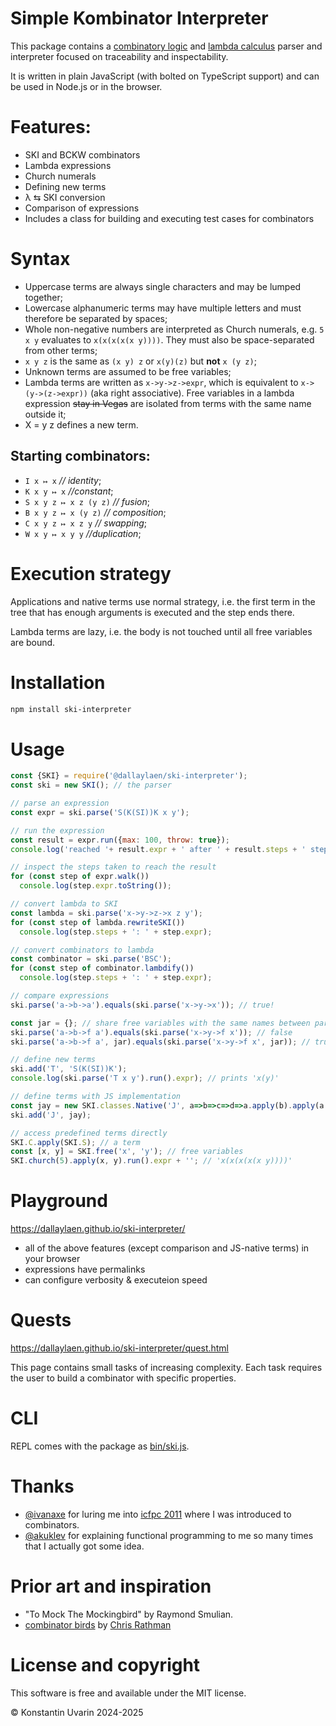 # Simple Kombinator Interpreter

This package contains a 
[combinatory logic](https://en.wikipedia.org/wiki/Combinatory_logic) 
and [lambda calculus](https://en.wikipedia.org/wiki/Lambda_calculus) 
parser and interpreter focused on traceability and inspectability.

It is written in plain JavaScript (with bolted on TypeScript support)
and can be used in Node.js or in the browser.

# Features:

* SKI and BCKW combinators
* Lambda expressions
* Church numerals
* Defining new terms
* &lambda; &lrarr; SKI conversion
* Comparison of expressions
* Includes a class for building and executing test cases for combinators

# Syntax

* Uppercase terms are always single characters and may be lumped together;
* Lowercase alphanumeric terms may have multiple letters and must therefore be separated by spaces;
* Whole non-negative numbers are interpreted as Church numerals, e.g. `5 x y` evaluates to `x(x(x(x(x y))))`. They must also be space-separated from other terms;
* `x y z` is the same as `(x y) z` or `x(y)(z)` but **not** `x (y z)`;
* Unknown terms are assumed to be free variables;
* Lambda terms are written as `x->y->z->expr`, which is equivalent to 
`x->(y->(z->expr))` (aka right associative). Free variables in a lambda expression ~~stay in Vegas~~ are isolated from terms with the same name outside it;
* X = y z defines a new term.

## Starting combinators:

* <code>I x &mapsto; x</code> _// identity_;
* <code>K x y &mapsto; x</code> _//constant_;
* <code>S x y z &mapsto; x z (y z)</code> _// fusion_;
* <code>B x y z &mapsto; x (y z)</code> _// composition_;
* <code>C x y z &mapsto; x z y</code> _// swapping_;
* <code>W x y &mapsto; x y y</code> _//duplication_;

# Execution strategy

Applications and native terms use normal strategy, i.e. the first term in the tree
that has enough arguments is executed and the step ends there.

Lambda terms are lazy, i.e. the body is not touched until
all free variables are bound.

# Installation

```bash
npm install ski-interpreter
```

# Usage

```javascript
const {SKI} = require('@dallaylaen/ski-interpreter');
const ski = new SKI(); // the parser

// parse an expression
const expr = ski.parse('S(K(SI))K x y');

// run the expression
const result = expr.run({max: 100, throw: true});
console.log('reached '+ result.expr + ' after ' + result.steps + ' steps.');

// inspect the steps taken to reach the result
for (const step of expr.walk())
  console.log(step.expr.toString());

// convert lambda to SKI
const lambda = ski.parse('x->y->z->x z y');
for (const step of lambda.rewriteSKI())
  console.log(step.steps + ': ' + step.expr);

// convert combinators to lambda
const combinator = ski.parse('BSC');
for (const step of combinator.lambdify())
  console.log(step.steps + ': ' + step.expr);

// compare expressions
ski.parse('a->b->a').equals(ski.parse('x->y->x')); // true!

const jar = {}; // share free variables with the same names between parser runs
ski.parse('a->b->f a').equals(ski.parse('x->y->f x')); // false
ski.parse('a->b->f a', jar).equals(ski.parse('x->y->f x', jar)); // true 

// define new terms
ski.add('T', 'S(K(SI))K');
console.log(ski.parse('T x y').run().expr); // prints 'x(y)'

// define terms with JS implementation
const jay = new SKI.classes.Native('J', a=>b=>c=>d=>a.apply(b).apply(a.apply(d).apply(c)));
ski.add('J', jay);

// access predefined terms directly
SKI.C.apply(SKI.S); // a term
const [x, y] = SKI.free('x', 'y'); // free variables
SKI.church(5).apply(x, y).run().expr + ''; // 'x(x(x(x(x y))))'
```

# Playground

https://dallaylaen.github.io/ski-interpreter/

* all of the above features (except comparison and JS-native terms) in your browser
* expressions have permalinks
* can configure verbosity & executeion speed

# Quests

https://dallaylaen.github.io/ski-interpreter/quest.html

This page contains small tasks of increasing complexity. 
Each task requires the user to build a combinator with specific properties.

# CLI

REPL comes with the package as [bin/ski.js](bin/ski.js).



# Thanks

* [@ivanaxe](https://github.com/ivanaxe) for luring me into [icfpc 2011](http://icfpc2011.blogspot.com/2011/06/task-description-contest-starts-now.html) where I was introduced to combinators.
* [@akuklev](https://github.com/akuklev) for explaining functional programming to me so many times that I actually got some idea.

# Prior art and inspiration

* "To Mock The Mockingbird" by Raymond Smulian.
* [combinator birds](https://www.angelfire.com/tx4/cus/combinator/birds.html) by [Chris Rathman](https://www.angelfire.com/tx4/cus/index.html)

# License and copyright

This software is free and available under the MIT license.

&copy; Konstantin Uvarin 2024-2025
